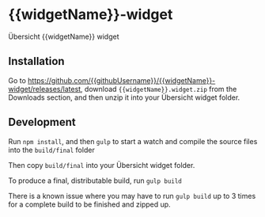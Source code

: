 # {{widgetName}}-widget
Übersicht {{widgetName}} widget

## Installation
Go to https://github.com/{{githubUsername}}/{{widgetName}}-widget/releases/latest, download `{{widgetName}}.widget.zip` from the Downloads section, and then unzip it into your Übersicht widget folder.

## Development
Run `npm install`, and then `gulp` to start a watch and compile the source files into the `build/final` folder

Then copy `build/final` into your Übersicht widget folder.

To produce a final, distributable build, run `gulp build`

There is a known issue where you may have to run `gulp build` up to 3 times for a complete build to be finished and zipped up.
